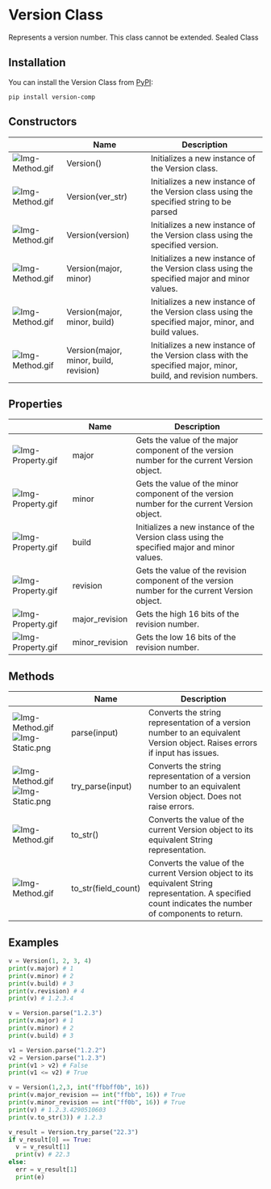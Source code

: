 # Version Class

Represents a version number. This class cannot be extended.
Sealed Class

## Installation

You can install the Version Class from [PyPI](https://pypi.org/project/version-comp/):

```text
pip install version-comp
```

## Constructors

|                                                                 | Name                                   | Description                                                                                                   |
|-----------------------------------------------------------------|----------------------------------------|---------------------------------------------------------------------------------------------------------------|
| ![Img-Method.gif](https://i.postimg.cc/QCSwCbL3/Img-Method.gif) | Version()                              | Initializes a new instance of the Version class.                                                              |
| ![Img-Method.gif](https://i.postimg.cc/QCSwCbL3/Img-Method.gif) | Version(ver_str)                       | Initializes a new instance of the Version class using the specified string to be parsed                       |
| ![Img-Method.gif](https://i.postimg.cc/QCSwCbL3/Img-Method.gif) | Version(version)                       | Initializes a new instance of the Version class using the specified version.                                  |
| ![Img-Method.gif](https://i.postimg.cc/QCSwCbL3/Img-Method.gif) | Version(major, minor)                  | Initializes a new instance of the Version class using the specified major and minor values.                   |
| ![Img-Method.gif](https://i.postimg.cc/QCSwCbL3/Img-Method.gif) | Version(major, minor, build)           | Initializes a new instance of the Version class using the specified major, minor, and build values.           |
| ![Img-Method.gif](https://i.postimg.cc/QCSwCbL3/Img-Method.gif) | Version(major, minor, build, revision) | Initializes a new instance of the Version class with the specified major, minor, build, and revision numbers. |

## Properties

|                                                                     | Name           | Description                                                                                    |
|---------------------------------------------------------------------|----------------|------------------------------------------------------------------------------------------------|
| ![Img-Property.gif](https://i.postimg.cc/kMykTn2p/Img-Property.gif) | major          | Gets the value of the major component of the version number for the current Version object.    |
| ![Img-Property.gif](https://i.postimg.cc/kMykTn2p/Img-Property.gif) | minor          | Gets the value of the minor component of the version number for the current Version object.    |
| ![Img-Property.gif](https://i.postimg.cc/kMykTn2p/Img-Property.gif) | build          | Initializes a new instance of the Version class using the specified major and minor values.    |
| ![Img-Property.gif](https://i.postimg.cc/kMykTn2p/Img-Property.gif) | revision       | Gets the value of the revision component of the version number for the current Version object. |
| ![Img-Property.gif](https://i.postimg.cc/kMykTn2p/Img-Property.gif) | major_revision | Gets the high 16 bits of the revision number.                                                  |
| ![Img-Property.gif](https://i.postimg.cc/kMykTn2p/Img-Property.gif) | minor_revision | Gets the low 16 bits of the revision number.                                                   |

## Methods

|                                                                                                                                | Name                | Description                                                                                                                                               |
|--------------------------------------------------------------------------------------------------------------------------------|---------------------|-----------------------------------------------------------------------------------------------------------------------------------------------------------|
| ![Img-Method.gif](https://i.postimg.cc/QCSwCbL3/Img-Method.gif)![Img-Static.png](https://i.postimg.cc/zGMmT0yD/Img-Static.png) | parse(input)        | Converts the string representation of a version number to an equivalent Version object. Raises errors if input has issues.                                |
| ![Img-Method.gif](https://i.postimg.cc/QCSwCbL3/Img-Method.gif)![Img-Static.png](https://i.postimg.cc/zGMmT0yD/Img-Static.png) | try_parse(input)    | Converts the string representation of a version number to an equivalent Version object. Does not raise errors.                                            |
| ![Img-Method.gif](https://i.postimg.cc/QCSwCbL3/Img-Method.gif)                                                                | to_str()            | Converts the value of the current Version object to its equivalent String representation.                                                                 |
| ![Img-Method.gif](https://i.postimg.cc/QCSwCbL3/Img-Method.gif)                                                                | to_str(field_count) | Converts the value of the current Version object to its equivalent String representation. A specified count indicates the number of components to return. |

## Examples

```py
v = Version(1, 2, 3, 4)
print(v.major) # 1
print(v.minor) # 2
print(v.build) # 3
print(v.revision) # 4
print(v) # 1.2.3.4

v = Version.parse("1.2.3")
print(v.major) # 1
print(v.minor) # 2
print(v.build) # 3

v1 = Version.parse("1.2.2")
v2 = Version.parse("1.2.3")
print(v1 > v2) # False
print(v1 <= v2) # True

v = Version(1,2,3, int("ffbbff0b", 16))
print(v.major_revision == int("ffbb", 16)) # True
print(v.minor_revision == int("ff0b", 16)) # True
print(v) # 1.2.3.4290510603
print(v.to_str(3)) # 1.2.3

v_result = Version.try_parse("22.3")
if v_result[0] == True:
  v = v_result[1]
  print(v) # 22.3
else:
  err = v_result[1]
  print(e)
```
